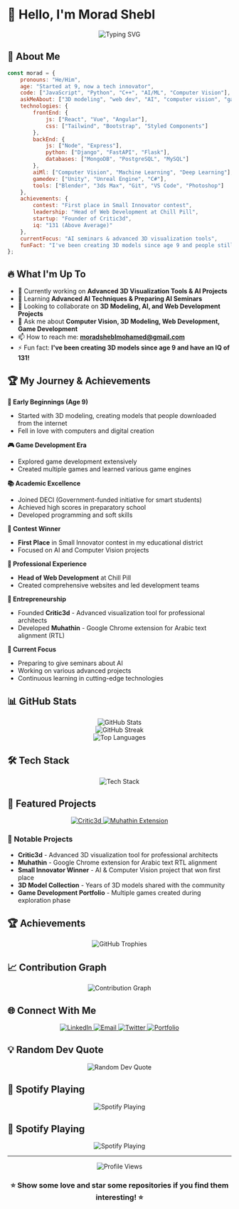 # 👋 Hello, I'm Morad Shebl

<div align="center">
  <img src="https://readme-typing-svg.herokuapp.com?font=Fira+Code&pause=1000&color=2E9FFF&center=true&vCenter=true&width=435&lines=3D+Artist+%26+Developer;AI+%26+Computer+Vision;Web+Development+Expert;Game+Developer;Tech+Innovator" alt="Typing SVG" />
</div>

## 🚀 About Me

```javascript
const morad = {
    pronouns: "He/Him",
    age: "Started at 9, now a tech innovator",
    code: ["JavaScript", "Python", "C++", "AI/ML", "Computer Vision"],
    askMeAbout: ["3D modeling", "web dev", "AI", "computer vision", "game development"],
    technologies: {
        frontEnd: {
            js: ["React", "Vue", "Angular"],
            css: ["Tailwind", "Bootstrap", "Styled Components"]
        },
        backEnd: {
            js: ["Node", "Express"],
            python: ["Django", "FastAPI", "Flask"],
            databases: ["MongoDB", "PostgreSQL", "MySQL"]
        },
        aiMl: ["Computer Vision", "Machine Learning", "Deep Learning"],
        gamedev: ["Unity", "Unreal Engine", "C#"],
        tools: ["Blender", "3ds Max", "Git", "VS Code", "Photoshop"]
    },
    achievements: {
        contest: "First place in Small Innovator contest",
        leadership: "Head of Web Development at Chill Pill",
        startup: "Founder of Critic3d",
        iq: "131 (Above Average)"
    },
    currentFocus: "AI seminars & advanced 3D visualization tools",
    funFact: "I've been creating 3D models since age 9 and people still download them! 🎨"
};
```

## 🔥 What I'm Up To

- 🔭 Currently working on **Advanced 3D Visualization Tools & AI Projects**
- 🌱 Learning **Advanced AI Techniques & Preparing AI Seminars**
- 👯 Looking to collaborate on **3D Modeling, AI, and Web Development Projects**
- 💬 Ask me about **Computer Vision, 3D Modeling, Web Development, Game Development**
- 📫 How to reach me: **moradsheblmohamed@gmail.com**
- ⚡ Fun fact: **I've been creating 3D models since age 9 and have an IQ of 131!**

## 🏆 My Journey & Achievements

**🎨 Early Beginnings (Age 9)**
- Started with 3D modeling, creating models that people downloaded from the internet
- Fell in love with computers and digital creation

**🎮 Game Development Era**
- Explored game development extensively
- Created multiple games and learned various game engines

**📚 Academic Excellence**
- Joined DECI (Government-funded initiative for smart students)
- Achieved high scores in preparatory school
- Developed programming and soft skills

**🏅 Contest Winner**
- **First Place** in Small Innovator contest in my educational district
- Focused on AI and Computer Vision projects

**💼 Professional Experience**
- **Head of Web Development** at Chill Pill
- Created comprehensive websites and led development teams

**🚀 Entrepreneurship**
- Founded **Critic3d** - Advanced visualization tool for professional architects
- Developed **Muhathin** - Google Chrome extension for Arabic text alignment (RTL)

**🎯 Current Focus**
- Preparing to give seminars about AI
- Working on various advanced projects
- Continuous learning in cutting-edge technologies

## 📊 GitHub Stats

<div align="center">
  <img src="https://github-readme-stats.vercel.app/api?username=morad-shebl&show_icons=true&theme=radical&hide_border=true&count_private=true" alt="GitHub Stats" />
</div>

<div align="center">
  <img src="https://github-readme-streak-stats.herokuapp.com/?user=morad-shebl&theme=radical&hide_border=true" alt="GitHub Streak" />
</div>

<div align="center">
  <img src="https://github-readme-stats.vercel.app/api/top-langs/?username=morad-shebl&layout=compact&theme=radical&hide_border=true" alt="Top Languages" />
</div>

## 🛠️ Tech Stack

<div align="center">
  <img src="https://skillicons.dev/icons?i=js,ts,react,nodejs,python,cpp,html,css,tailwind,git,unity,blender,photoshop,tensorflow" alt="Tech Stack" />
</div>

## 🎯 Featured Projects

<div align="center">
  <a href="https://github.com/morad-shebl/critic3d">
    <img src="https://github-readme-stats.vercel.app/api/pin/?username=morad-shebl&repo=critic3d&theme=radical&hide_border=true" alt="Critic3d" />
  </a>
  <a href="https://github.com/morad-shebl/muhathin">
    <img src="https://github-readme-stats.vercel.app/api/pin/?username=morad-shebl&repo=muhathin&theme=radical&hide_border=true" alt="Muhathin Extension" />
  </a>
</div>

### 🌟 Notable Projects
- **Critic3d** - Advanced 3D visualization tool for professional architects
- **Muhathin** - Google Chrome extension for Arabic text RTL alignment
- **Small Innovator Winner** - AI & Computer Vision project that won first place
- **3D Model Collection** - Years of 3D models shared with the community
- **Game Development Portfolio** - Multiple games created during exploration phase

## 🏆 Achievements

<div align="center">
  <img src="https://github-profile-trophy.vercel.app/?username=morad-shebl&theme=radical&no-frame=true&row=1&column=6" alt="GitHub Trophies" />
</div>

## 📈 Contribution Graph

<div align="center">
  <img src="https://github-readme-activity-graph.vercel.app/graph?username=morad-shebl&theme=react-dark&hide_border=true" alt="Contribution Graph" />
</div>

## 🌐 Connect With Me

<div align="center">
  <a href="https://linkedin.com/in/morad-shebl" target="_blank">
    <img src="https://img.shields.io/badge/LinkedIn-0077B5?style=for-the-badge&logo=linkedin&logoColor=white" alt="LinkedIn" />
  </a>
  <a href="mailto:your.email@example.com">
    <img src="https://img.shields.io/badge/Email-D14836?style=for-the-badge&logo=gmail&logoColor=white" alt="Email" />
  </a>
  <a href="https://twitter.com/yourhandle" target="_blank">
    <img src="https://img.shields.io/badge/Twitter-1DA1F2?style=for-the-badge&logo=twitter&logoColor=white" alt="Twitter" />
  </a>
  <a href="https://yourportfolio.com" target="_blank">
    <img src="https://img.shields.io/badge/Portfolio-255E63?style=for-the-badge&logo=About.me&logoColor=white" alt="Portfolio" />
  </a>
</div>

## 💡 Random Dev Quote

<div align="center">
  <img src="https://quotes-github-readme.vercel.app/api?type=horizontal&theme=radical" alt="Random Dev Quote" />
</div>

## 🎵 Spotify Playing

<div align="center">
  <img src="https://spotify-github-profile.vercel.app/api/spotify?background_color=0d1117&border_color=ffffff" alt="Spotify Playing" />
</div>

## 🎵 Spotify Playing

<div align="center">
  <img src="https://spotify-github-profile.vercel.app/api/spotify?background_color=0d1117&border_color=ffffff" alt="Spotify Playing" />
</div>

---

<div align="center">
  <img src="https://komarev.com/ghpvc/?username=morad-shebl&color=blueviolet&style=flat-square" alt="Profile Views" />
</div>

<div align="center">
  <h3>⭐ Show some love and star some repositories if you find them interesting! ⭐</h3>
</div>
